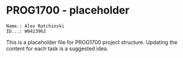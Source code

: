 # PROG1700 - placeholder

```
Name.: Alex Ratchinski
ID...: W0423963
```

This is a placeholder file for PROG1700 project structure. Updating the content for each task is a suggested idea.